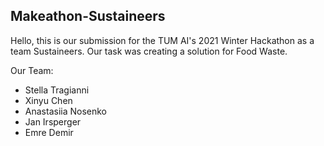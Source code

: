 ## Makeathon-Sustaineers

Hello, this is our submission for the TUM AI's 2021 Winter Hackathon as a team Sustaineers.
Our task was creating a solution for Food Waste.

Our Team: 
- Stella Tragianni
- Xinyu Chen
- Anastasiia Nosenko
- Jan Irsperger
- Emre Demir
